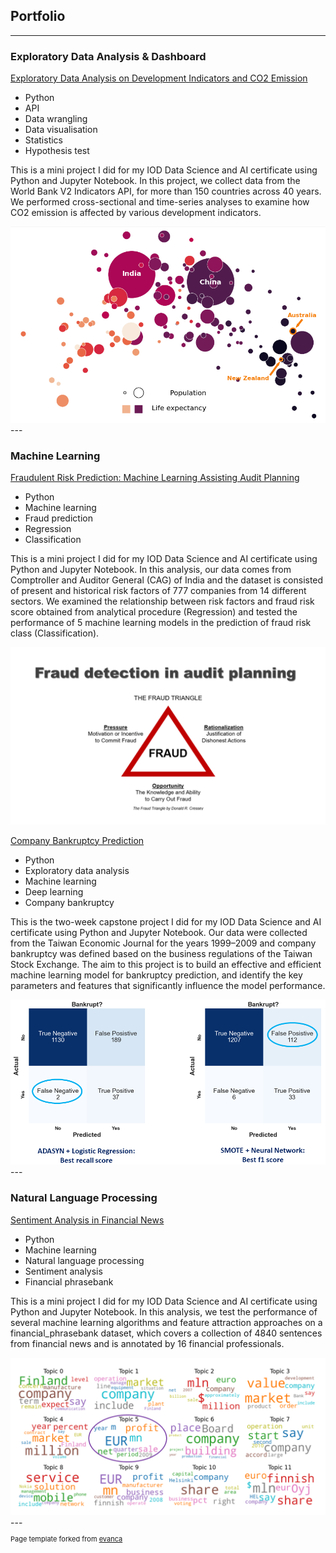 ## Portfolio

---

### Exploratory Data Analysis & Dashboard

[Exploratory Data Analysis on Development Indicators and CO2 Emission](https://github.com/dottieshuangzhang/world-bank_data-analysis)
- Python
- API
- Data wrangling
- Data visualisation
- Statistics
- Hypothesis test

This is a mini project I did for my IOD Data Science and AI certificate using Python and Jupyter Notebook. In this project, we collect data from the World Bank V2 Indicators API, for more than 150 countries across 40 years. We performed cross-sectional and time-series analyses to examine how CO2 emission is affected by various development indicators. 

<img src="images/wbdata_dashboard.PNG"/>
---

### Machine Learning

[Fraudulent Risk Prediction: Machine Learning Assisting Audit Planning](https://github.com/dottieshuangzhang/audit-risk_prediction)
- Python
- Machine learning
- Fraud prediction
- Regression
- Classification

This is a mini project I did for my IOD Data Science and AI certificate using Python and Jupyter Notebook. In this analysis, our data comes from Comptroller and Auditor General (CAG) of India and the dataset is consisted of present and historical risk factors of 777 companies from 14 different sectors. We examined the relationship between risk factors and fraud risk score obtained from analytical procedure (Regression) and tested the performance of 5 machine learning models in the prediction of fraud risk class (Classification).

<img src="images/fraud%20triangle.PNG"/>

[Company Bankruptcy Prediction](https://github.com/dottieshuangzhang/company-bankruptcy_prediction)
- Python
- Exploratory data analysis
- Machine learning
- Deep learning
- Company bankruptcy

This is the two-week capstone project I did for my IOD Data Science and AI certificate using Python and Jupyter Notebook. Our data were collected from the Taiwan Economic Journal for the years 1999–2009 and company bankruptcy was defined based on the business regulations of the Taiwan Stock Exchange. The aim to this project is to build an effective and efficient machine learning model for bankruptcy prediction, and identify the key parameters and features that significantly influence the model performance.

<img src="images/bankruptcy%20prediciton.PNG"/>
---

### Natural Language Processing

[Sentiment Analysis in Financial News](https://github.com/dottieshuangzhang/financial-news_sentiment-analysis)
- Python
- Machine learning
- Natural language processing
- Sentiment analysis
- Financial phrasebank

This is a mini project I did for my IOD Data Science and AI certificate using Python and Jupyter Notebook. In this analysis, we test the performance of several machine learning algorithms and feature attraction approaches on a financial_phrasebank dataset, which covers a collection of 4840 sentences from financial news and is annotated by 16 financial professionals. 

<img src="images/word%20cloud.PNG"/>
---

<p style="font-size:11px">Page template forked from <a href="https://github.com/evanca/quick-portfolio">evanca</a></p>
<!-- Remove above link if you don't want to attibute -->
